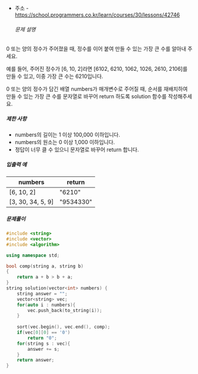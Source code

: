 - 주소 - https://school.programmers.co.kr/learn/courses/30/lessons/42746

  ###### 문제 설명

0 또는 양의 정수가 주어졌을 때, 정수를 이어 붙여 만들 수 있는 가장 큰 수를 알아내 주세요.

예를 들어, 주어진 정수가 [6, 10, 2]라면 [6102, 6210, 1062, 1026, 2610, 2106]를 만들 수 있고, 이중 가장 큰 수는 6210입니다.

0 또는 양의 정수가 담긴 배열 numbers가 매개변수로 주어질 때, 순서를 재배치하여 만들 수 있는 가장 큰 수를 문자열로 바꾸어 return 하도록 solution 함수를 작성해주세요.

##### 제한 사항

- numbers의 길이는 1 이상 100,000 이하입니다.
- numbers의 원소는 0 이상 1,000 이하입니다.
- 정답이 너무 클 수 있으니 문자열로 바꾸어 return 합니다.

##### 입출력 예

| numbers           | return    |
| ----------------- | --------- |
| [6, 10, 2]        | "6210"    |
| [3, 30, 34, 5, 9] | "9534330" |

##### 문제풀이

```c++
#include <string>
#include <vector>
#include <algorithm>

using namespace std;

bool comp(string a, string b)
{
    return a + b > b + a;
}
string solution(vector<int> numbers) {
    string answer = "";
    vector<string> vec;
    for(auto i : numbers){
        vec.push_back(to_string(i));
    }
    
    sort(vec.begin(), vec.end(), comp);
    if(vec[0][0] == '0')
        return "0";
    for(string s : vec){
        answer += s;
    }
    return answer;
}

```
